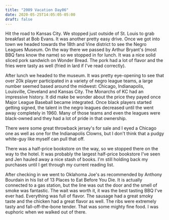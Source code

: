 ```yaml
---
title: "2009 Vacation Day06"
date: 2020-05-25T14:05:05-05:00
draft: false
---
```


Hit the road to Kansas City. We stopped just outside of St. Louis to grab breakfast at Bob Evans. It was another pretty easy drive.  Once we got into town we headed towards the 18th and Vine district to see the Negro Leagues Museum.  On the way there we passed by Arthur Bryant's (most BBQ fans know the name) so we stopped in for lunch. It was a nice solid sliced pork sandwich on Wonder Bread. The pork had a lot of flavor and the fries were tasty as well (fried in lard if I've read correctly). 

After lunch we headed to the museum.  It was pretty eye-opening to see that over 20k player participated in a variety of negro league teams, a large number seemed based around the midwest: Chicago, Indianapolis, Louisville, Cleveland and Kansas City. The Monarchs of KC had an impressive history. It did make be wonder about the price they payed once Major League Baseball became integrated. Once black players started getting signed, the talent in the negro leagues decreased until the went away completely in 1960. Many of those teams and even the leagues were black-owned and they had a lot of pride in that ownership. 

There were some great throwback jersey's for sale and I eyed a Chicago one as well as one for the Indianapolis Clowns, but I don't think that a pudgy white-guy like myself can pull that off. 

There was a half-price bookstore on the way, so we stopped there on the way to the hotel. It was probably the largest half-price bookstore I've seen and Jen hauled away a nice stash of books. I'm still holding back my purchases until I get through my current reading list. 

After checking in we went to Oklahoma Joe's as recommended by Anthony Bourdain in his list of 13 Places to Eat Before You Die. It is actually connected to a gas station, but the line was out the door and the smell of smoke was fantastic. The wait was worth it, it was the best tasting BBQ I've ever had.  Everything was full of flavor. The sausage had a great smoky taste and the chicken had a great flavor as well. The ribs were extremely tasty and fall-off-the-bone tender.  That was some mighty fine food.  I was euphoric when we walked out of there. 
